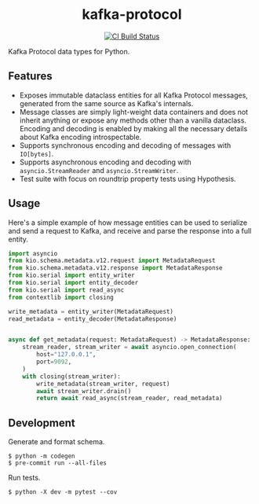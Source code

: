 <h1 align=center>kafka-protocol</h1>

<p align=center>
    <a href=https://github.com/aiven/python-kafka-protocol/actions?query=workflow%3ACI+branch%3Amain><img src=https://github.com/aiven/python-kafka-protocol/workflows/CI/badge.svg alt="CI Build Status"></a>
</p>

Kafka Protocol data types for Python.

## Features

- Exposes immutable dataclass entities for all Kafka Protocol messages, generated from
  the same source as Kafka's internals.
- Message classes are simply light-weight data containers and does not inherit anything
  or expose any methods other than a vanilla dataclass. Encoding and decoding is enabled
  by making all the necessary details about Kafka encoding introspectable.
- Supports synchronous encoding and decoding of messages with `IO[bytes]`.
- Supports asynchronous encoding and decoding with `asyncio.StreamReader` and
  `asyncio.StreamWriter`.
- Test suite with focus on roundtrip property tests using Hypothesis.

## Usage

Here's a simple example of how message entities can be used to serialize and send a
request to Kafka, and receive and parse the response into a full entity.

```python
import asyncio
from kio.schema.metadata.v12.request import MetadataRequest
from kio.schema.metadata.v12.response import MetadataResponse
from kio.serial import entity_writer
from kio.serial import entity_decoder
from kio.serial import read_async
from contextlib import closing

write_metadata = entity_writer(MetadataRequest)
read_metadata = entity_decoder(MetadataResponse)


async def get_metadata(request: MetadataRequest) -> MetadataResponse:
    stream_reader, stream_writer = await asyncio.open_connection(
        host="127.0.0.1",
        port=9092,
    )
    with closing(stream_writer):
        write_metadata(stream_writer, request)
        await stream_writer.drain()
        return await read_async(stream_reader, read_metadata)
```

## Development

Generate and format schema.

```shell
$ python -m codegen
$ pre-commit run --all-files
```

Run tests.

```shell
$ python -X dev -m pytest --cov
```

